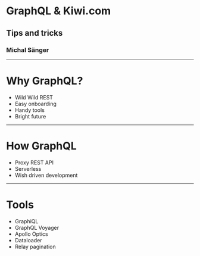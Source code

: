 # GraphQL & Kiwi.com
## Tips and tricks
### Michal Sänger

---

# Why GraphQL?

- Wild Wild REST
- Easy onboarding
- Handy tools
- Bright future

---

# How GraphQL

- Proxy REST API
- Serverless
- Wish driven development

---

# Tools

- GraphiQL
- GraphQL Voyager
- Apollo Optics
- Dataloader
- Relay pagination
